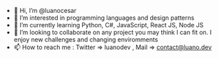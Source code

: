 - 👋 Hi, I’m @luanocesar
- 👀 I’m interested in programming languages and design patterns
- 🌱 I’m currently learning Python, C#, JavaScript, React JS, Node JS
- 💞️ I’m looking to collaborate on any project you may think I can fit on. I enjoy new challenges and changing enviromments
- 📫 How to reach me : Twitter => luanodev , Mail => contact@luano.dev

<!---
luanocesar/luanocesar is a ✨ special ✨ repository because its `README.md` (this file) appears on your GitHub profile.
You can click the Preview link to take a look at your changes.
--->

